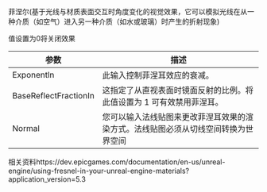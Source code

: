 菲涅尔(基于光线与材质表面交互时角度变化的视觉效果，它可以模拟光线在从一种介质（如空气）进入另一种介质（如水或玻璃）时产生的折射现象)

值设置为0将关闭效果

|参数|描述|
|--|--|
|Exponentln|此输入控制菲涅耳效应的衰减。
|BaseReflectFractionIn|	这指定了从直视表面时镜面反射的比例。将此值设置为 1 可有效禁用菲涅耳。
|Normal|您可以输入法线贴图来更改菲涅耳效果的渲染方式。法线贴图必须从切线空间转换为世界空间

相关资料https://dev.epicgames.com/documentation/en-us/unreal-engine/using-fresnel-in-your-unreal-engine-materials?application_version=5.3